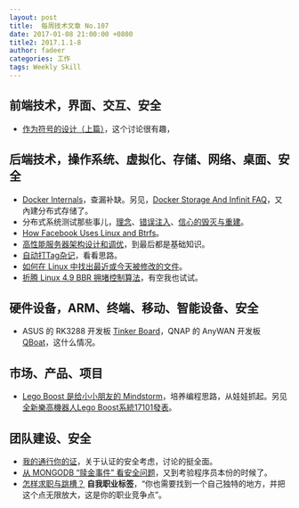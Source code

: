 ```yaml
---
layout: post
title:  每周技术文章 No.107
date: 2017-01-08 21:00:00 +0800
title2: 2017.1.1-8
author: fadeer
categories: 工作
tags: Weekly Skill
---
```


前端技术，界面、交互、安全
----
* [作为符号的设计（上篇）](http://www.hi-id.com/?p=2883)，这个讨论很有趣，

后端技术，操作系统、虚拟化、存储、网络、桌面、安全
----
* [Docker Internals](http://docker-saigon.github.io/post/Docker-Internals/)，查漏补缺。另见，[Docker Storage And Infinit FAQ](https://blog.docker.com/2017/01/docker-storage-infinit-faq/)，又內建分布式存储了。
* 分布式系统测试那些事儿，[理念](https://segmentfault.com/a/1190000007866223)、[错误注入](https://segmentfault.com/a/1190000007997635)、[信心的毁灭与重建](https://segmentfault.com/a/1190000007997941)。
* [How Facebook Uses Linux and Btrfs](https://www.linux.com/news/learn/intro-to-linux/how-facebook-uses-linux-and-btrfs-interview-chris-mason)。
* [高性能服务器架构设计和调优](http://www.slideshare.net/meituan/04-57762688)，到最后都是基础知识。
* [自动打Tag杂记](http://huoding.com/2017/01/07/585)，看看思路。
* [如何在 Linux 中找出最近或今天被修改的文件](http://blog.jobbole.com/109708/)。
* [折腾 Linux 4.9 BBR 拥堵控制算法](https://www.dozer.cc/2017/01/linux-bbr)，有空我也试试。

硬件设备，ARM、终端、移动、智能设备、安全
----
* ASUS 的 RK3288 开发板 [Tinker Board](http://www.cnx-software.com/2017/01/05/asus-tinker-board-is-a-raspberry-pi-3-alternative-based-on-rockchip-rk3288-processor/)，QNAP 的 AnyWAN 开发板 [QBoat](http://www.cnx-software.com/2017/01/08/qnap-qboat-sunny-development-board/)，这什么情况。

市场、产品、项目
----
* [Lego Boost 是给小小朋友的 Mindstorm](http://cn.engadget.com/2017/01/04/lego-boost/)，培养编程思路，从娃娃抓起。另见[全新樂高機器人Lego Boost系統17101發表](http://www.loserlab.tw/2017/01/lego-boost-17101-mindstorms.html)。

团队建设、安全
----
* [我的通行你的证](http://www.91ri.org/16594.html)，关于认证的安全考虑，讨论的挺全面。
* [从 MONGODB “赎金事件” 看安全问题](http://coolshell.cn/articles/17607.html)，又到考验程序员本份的时候了。
* [怎样求职与跳槽？](http://elya.cc/2017/01/05/work2/) **自我职业标签**，“你也需要找到一个自己独特的地方，并把这个点无限放大，这是你的职业竞争点”。




